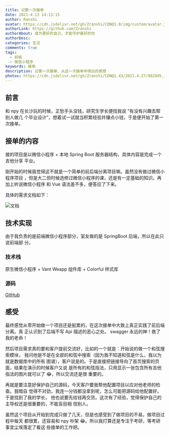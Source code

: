 ```yaml
---
title: 记第一次接单
date: 2021-4-13 14:13:15
author: Ranshi
avatar: https://cdn.jsdelivr.net/gh/Zranshi/CDN@1.0/img/custom/avatar.jpg
authorLink: https://github.com/Zranshi
authorAbout: 成为更好的自己，才能守护最好的你
authorDesc:
categories: 生活
comments: true
tags:
  - 前端
  - 微信小程序
keywords: 接单
description: 记第一次接单、从这一次接单中得出的感想
photos: https://cdn.jsdelivr.net/gh/Zranshi/CDN@1.43/2021.4.27/982045.jpg
---
```


## 前言

和 npy 在长沙玩的时候，正愁手头没钱，研究生学长便找我说 “有没有兴趣去帮别人做几
个毕业设计”，想着试一试就当积累经验并赚点小钱，于是便开始了第一次接单。

## 接单的内容

接的项目是以微信小程序 + 本地 Spring Boot 服务器结构，具体内容是完成一个吉他分享
平台。

刚开始的时候我觉得这不就是一个简单的前后端分离项目嘛。虽然没有做过微信小程序项目
，但是大二但时候选修过微信小程序的课，还是有一定基础的知识。再加上听说微信小程序
和 Vue 语法差不多，便答应了下来。

具体的需求文档如下：

![文档](http://qrhqnhids.hn-bkt.clouddn.com/19415983E9EF808FD9B7B68FF1F992F5.jpg)

## 技术实现

由于我负责的是前端微信小程序部分，室友做的是 SpringBoot 后端，所以在此只说前端部
分。

### 技术栈

原生微信小程序 + Vant Weapp 组件库 + Colorful 样式库

### 源码

[GitHub](https://github.com/Zranshi/guitar-sharing)

## 感受

最终感觉从零开始做一个项目还是挺累的，在这次接单中大致上真正实践了前后端分离。真
正认识到了后端不写 Api 描述的恶心之处。 swagger 永远的神！救了我的老命！

然后项目需求真的要和客户提前交流好，比如的一个就是：开始说的做一个和弦搜索模块，
我问他是不是在全部的和弦中搜索（因为我不知道和弦是什么，我以为就是数据库中的所有
图谱），客户说是的。于是直接把链接导向了首页搜索的页面，结果在演示的时候客户又说
是所有的和弦指法，只用显示一张包含所有吉他指法的图片就可以了 😂，所以交流还是很
重要的。

再就是要注意好保护自己的源码，今天客户要我帮他配置项目以应对他老师的检查。我暗自
觉得不对劲，我连一分钱都没拿到呢，怎么可能把源码给他配置好。于是找到了我的学长，
他也说要先给钱再交货。这次有了经验，觉得保护自己的主导权还是很重要的，不能盲目相
信别人。

虽然这个项目从开始到完成只做了几天，但是也感受到了做项目的不易。做项目过程中每天
都很累，还容易和 npy 吵架 😂。所以我打算还是专注于考研，等考研事宜尘埃落定了看这
些接单的工作把。
